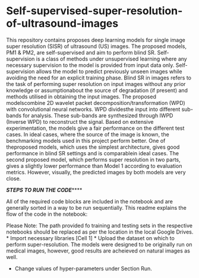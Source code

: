# Self-supervised-super-resolution-of-ultrasound-images

This repository contains proposes deep learning models for single image super resolution (SISR) of ultrasound (US) images. The proposed models, PM1 & PM2, are self-supervised and aim to perform blind SR. Self-supervision is a class of methods under unsupervised learning where any necessary supervision to the model is provided from input data only. Self-supervision allows the model to predict previously unseen images while avoiding the need for an explicit training phase. Blind SR in images refers to the task of performing super resolution on input images without any prior knowledge or assumptionabout the source of degradation (if present) and methods utilised in obtaining the input images. The proposed modelscombine 2D wavelet packet decomposition/transformation (WPD) with convolutional neural networks. WPD dividesthe input into different sub-bands for analysis.  These sub-bands are synthesized through IWPD (Inverse WPD) to reconstruct the signal. Based on extensive experimentation, the models give a fair performance on the different test cases. In ideal cases, where the source of the image is known, the benchmarking models used in this project perform better. One of theproposed models, which uses the simplest architecture, gives good performance in blind SR settings and is comparablein ideal cases.  The second proposed model, which performs super resolution in two parts, gives a slightly lower performance than Model 1 according to evaluation metrics. However, visually, the predicted images by both models are very close.

*****STEPS TO RUN THE CODE*********

All of the required code blocks are included in the notebook and are generally sorted in a way to be run 
sequentially. This readme explains the flow of the code in the notebook:

Please Note: The path provided fo training and testing sets in the respective notebooks should be replaced as per the location in the local Google Drives.
	* Import necessary libraries [Cell 1]
	* Upload the dataset on which to perform super-resolution. The models were designed to be originally run on medical images, however, good results are acheieved on natural images as well.
  * Change values of hyper-parameters under Section Run.

